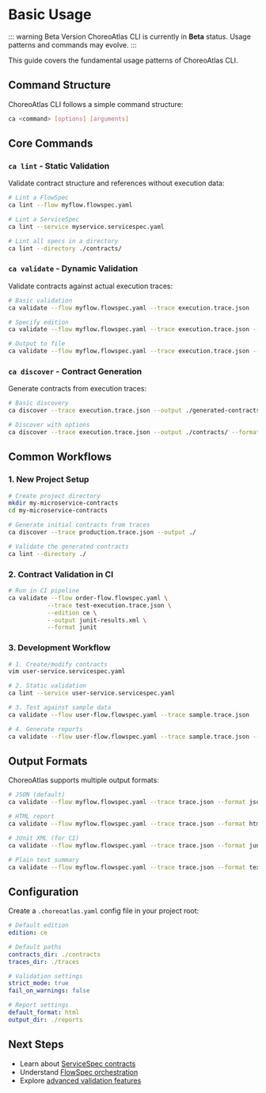 # Basic Usage

::: warning Beta Version
ChoreoAtlas CLI is currently in **Beta** status. Usage patterns and commands may evolve.
:::

This guide covers the fundamental usage patterns of ChoreoAtlas CLI.

## Command Structure

ChoreoAtlas CLI follows a simple command structure:

```bash
ca <command> [options] [arguments]
```

## Core Commands

### `ca lint` - Static Validation

Validate contract structure and references without execution data:

```bash
# Lint a FlowSpec
ca lint --flow myflow.flowspec.yaml

# Lint a ServiceSpec
ca lint --service myservice.servicespec.yaml

# Lint all specs in a directory
ca lint --directory ./contracts/
```

### `ca validate` - Dynamic Validation

Validate contracts against actual execution traces:

```bash
# Basic validation
ca validate --flow myflow.flowspec.yaml --trace execution.trace.json

# Specify edition
ca validate --flow myflow.flowspec.yaml --trace execution.trace.json --edition ce

# Output to file
ca validate --flow myflow.flowspec.yaml --trace execution.trace.json --output validation-report.json
```

### `ca discover` - Contract Generation

Generate contracts from execution traces:

```bash
# Basic discovery
ca discover --trace execution.trace.json --output ./generated-contracts/

# Discover with options
ca discover --trace execution.trace.json --output ./contracts/ --format yaml
```

## Common Workflows

### 1. New Project Setup

```bash
# Create project directory
mkdir my-microservice-contracts
cd my-microservice-contracts

# Generate initial contracts from traces
ca discover --trace production.trace.json --output ./

# Validate the generated contracts
ca lint --directory ./
```

### 2. Contract Validation in CI

```bash
# Run in CI pipeline
ca validate --flow order-flow.flowspec.yaml \
           --trace test-execution.trace.json \
           --edition ce \
           --output junit-results.xml \
           --format junit
```

### 3. Development Workflow

```bash
# 1. Create/modify contracts
vim user-service.servicespec.yaml

# 2. Static validation
ca lint --service user-service.servicespec.yaml

# 3. Test against sample data
ca validate --flow user-flow.flowspec.yaml --trace sample.trace.json

# 4. Generate reports
ca validate --flow user-flow.flowspec.yaml --trace sample.trace.json --format html
```

## Output Formats

ChoreoAtlas supports multiple output formats:

```bash
# JSON (default)
ca validate --flow myflow.flowspec.yaml --trace trace.json --format json

# HTML report
ca validate --flow myflow.flowspec.yaml --trace trace.json --format html

# JUnit XML (for CI)
ca validate --flow myflow.flowspec.yaml --trace trace.json --format junit

# Plain text summary
ca validate --flow myflow.flowspec.yaml --trace trace.json --format text
```

## Configuration

Create a `.choreoatlas.yaml` config file in your project root:

```yaml
# Default edition
edition: ce

# Default paths
contracts_dir: ./contracts
traces_dir: ./traces

# Validation settings
strict_mode: true
fail_on_warnings: false

# Report settings
default_format: html
output_dir: ./reports
```

## Next Steps

- Learn about [ServiceSpec contracts](./servicespec.md)
- Understand [FlowSpec orchestration](./flowspec.md)
- Explore [advanced validation features](./validation.md)